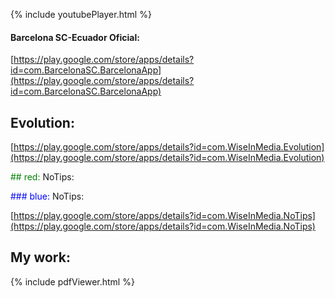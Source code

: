 

{% include youtubePlayer.html  %}

#### Barcelona SC-Ecuador Oficial:

[https://play.google.com/store/apps/details?id=com.BarcelonaSC.BarcelonaApp](https://play.google.com/store/apps/details?id=com.BarcelonaSC.BarcelonaApp)

## Evolution:

[https://play.google.com/store/apps/details?id=com.WiseInMedia.Evolution](https://play.google.com/store/apps/details?id=com.WiseInMedia.Evolution)

<span style="color:green">## red:</span> NoTips:

<span style="color:blue">### blue:</span> NoTips:

[https://play.google.com/store/apps/details?id=com.WiseInMedia.NoTips](https://play.google.com/store/apps/details?id=com.WiseInMedia.NoTips)


## My work:
{% include pdfViewer.html %}



